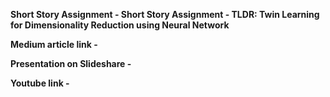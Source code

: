 **Short Story Assignment - Short Story Assignment - TLDR: Twin Learning for Dimensionality Reduction using Neural Network**


**Medium article link -**

**Presentation on Slideshare -** 

**Youtube link -**
